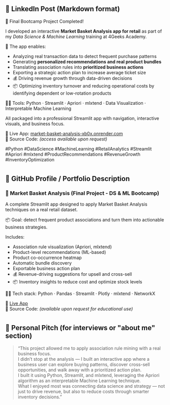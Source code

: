 #
## 📢 LinkedIn Post (Markdown format)

🚀 Final Bootcamp Project Completed!

I developed an interactive **Market Basket Analysis app for retail** as part of my *Data Science & Machine Learning* training at 4Geeks Academy.

📌 The app enables:
- Analyzing real transaction data to detect frequent purchase patterns
- Generating **personalized recommendations and real product bundles**
- Translating association rules into **prioritized business actions**
- Exporting a strategic action plan to increase average ticket size
- 💰 Driving revenue growth through data-driven decisions
- 📦 Optimizing inventory turnover and reducing operational costs by identifying dependent or low-rotation products

👩‍💻 Tools: Python · Streamlit · Apriori · mlxtend · Data Visualization · Interpretable Machine Learning

All packaged into a professional Streamlit app with navigation, interactive visuals, and business focus.

🔗 Live App: [market-basket-analysis-xb0x.onrender.com](https://market-basket-analysis-xb0x.onrender.com)  
📁 Source Code: *(access available upon request)*

#Python #DataScience #MachineLearning #RetailAnalytics #Streamlit #Apriori #mlxtend #ProductRecommendations #RevenueGrowth #InventoryOptimization


#
## 💼 GitHub Profile / Portfolio Description

### 🛒 Market Basket Analysis (Final Project - DS & ML Bootcamp)

A complete Streamlit app designed to apply Market Basket Analysis techniques on a real retail dataset.

📦 Goal: detect frequent product associations and turn them into actionable business strategies.

Includes:
- Association rule visualization (Apriori, mlxtend)
- Product-level recommendations (ML-based)
- Product co-occurrence heatmap
- Automatic bundle discovery
- Exportable business action plan
- 💰 Revenue-driving suggestions for upsell and cross-sell
- 📦 Inventory insights to reduce cost and optimize stock levels

👨‍💻 Tech stack: Python · Pandas · Streamlit · Plotly · mlxtend · NetworkX

🔗 [Live App](https://market-basket-analysis-xb0x.onrender.com)  
📁 Source Code: *(available upon request for educational use)*



#
## 💬 Personal Pitch (for interviews or "about me" section)

> “This project allowed me to apply association rule mining with a real business focus.  
> I didn’t stop at the analysis — I built an interactive app where a business user can explore buying patterns, discover cross-sell opportunities, and walk away with a prioritized action plan.  
> I built it using Python, Streamlit, and mlxtend, leveraging the Apriori algorithm as an interpretable Machine Learning technique.  
> What I enjoyed most was connecting data science and strategy — not just to drive revenue, but also to reduce costs through smarter inventory decisions.”
#